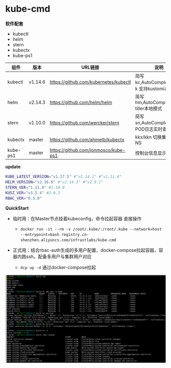 # kube-cmd

**软件配套**

- kubectl
- helm
- stern
- kubectx
- kube-ps1

|   组件   |  版本   |                URL链接                |                   说明                   |
| -------- | ------- | ------------------------------------- | ---------------------------------------- |
| kubectl  | v1.14.6 | https://github.com/kubernetes/kubectl | 简写kc,AutoCompletion，-k 支持kustomize  |
| helm     | v2.14.3  | https://github.com/helm/helm          | 简写hm,AutoCompletion, tiller本地模式    |
| stern    | v1.10.0 | https://github.com/wercker/stern      | 简写sn,AutoCompletion, 多POD日志实时查看 |
| kubectx  | master  | https://github.com/ahmetb/kubectx     | kkx/kkn 切换集群 切换NS                  |
| kube-ps1 | master  | https://github.com/jonmosco/kube-ps1  | 控制台信息显示  

**update**

```bash
KUBE_LATEST_VERSION="v1.17.5" #"v1.14.1" #"v1.11.6"
HELM_VERSION="v2.16.6" #"v2.14.3" #"v2.9.1"
STERN_VER="1.11.0" #1.10.0
KUSZ_VER="v3.5.4" #2.0.3
RBAC_VER="0.5.0"
```

**QuickStart**

- 临时用：在Master节点挂着kubeconfig，命令拉起容器 直接操作
  - `docker run -it --rm -v /root/.kube/:/root/.kube --network=host --entrypoint=bash registry.cn-shenzhen.aliyuncs.com/infrastlabs/kube-cmd`

- 正式用：结合rbac-auth生成的多用户配置，docker-compose拉起容器，容器内跑ssh，配备多用户与集群用户对应
  - `dcp up -d` 通过docker-compose拉起

![](kube-cmd.png)
